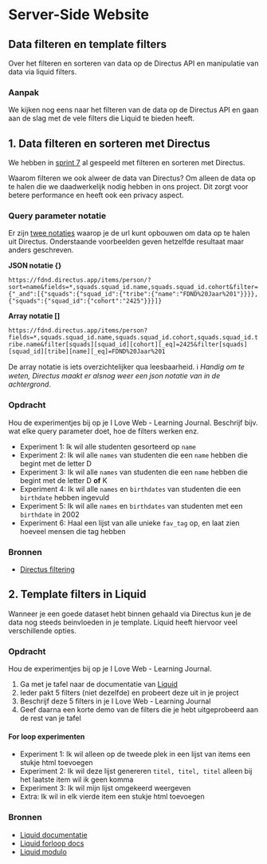 # Server-Side Website

## Data filteren en template filters

Over het filteren en sorteren van data op de Directus API en manipulatie van data via liquid filters.

### Aanpak

We kijken nog eens naar het filteren van de data op de Directus API en gaan aan de slag met de vele filters die Liquid te bieden heeft. 

## 1. Data filteren en sorteren met Directus

We hebben in [sprint 7](https://github.com/fdnd-task/connect-your-tribe-squad-page/blob/main/docs/filteren-en-sorteren.md) al gespeeld met filteren en sorteren met Directus. 

Waarom filteren we ook alweer de data van Directus? Om alleen de data op te halen die we daadwerkelijk nodig hebben in ons project. Dit zorgt voor betere performance en heeft ook een privacy aspect. 

### Query parameter notatie

Er zijn [twee notaties](https://directus.io/docs/guides/connect/query-parameters#filter) waarop je de url kunt opbouwen om data op te halen uit Directus. Onderstaande voorbeelden geven hetzelfde resultaat maar anders geschreven.

**JSON notatie {}**

```https://fdnd.directus.app/items/person/?sort=name&fields=*,squads.squad_id.name,squads.squad_id.cohort&filter={"_and":[{"squads":{"squad_id":{"tribe":{"name":"FDND%20Jaar%201"}}}},{"squads":{"squad_id":{"cohort":"2425"}}}]}```

**Array notatie []**

```https://fdnd.directus.app/items/person?fields=*,squads.squad_id.name,squads.squad_id.cohort,squads.squad_id.tribe.name&filter[squads][squad_id][cohort][_eq]=2425&filter[squads][squad_id][tribe][name][_eq]=FDND%20Jaar%201```

De array notatie is iets overzichtelijker qua leesbaarheid. ℹ️ _Handig om te weten, Directus maakt er alsnog weer een json notatie van in de achtergrond_. 

### Opdracht

Hou de experimentjes bij op je I Love Web - Learning Journal. Beschrijf bijv. wat elke query parameter doet, hoe de filters werken enz. 

- Experiment 1: Ik wil alle studenten gesorteerd op `name`
- Experiment 2: Ik wil alle `names` van studenten die een `name` hebben die begint met de letter D
- Experiment 3: Ik wil alle `names` van studenten die een `name` hebben die begint met de letter D **of** K
- Experiment 4: Ik wil alle `names` en `birthdates` van studenten die een `birthdate` hebben ingevuld
- Experiment 5: Ik wil alle `names` en `birthdates` van studenten met een `birthdate` in 2002
- Experiment 6: Haal een lijst van alle unieke `fav_tag` op, en laat zien hoeveel mensen die tag hebben

### Bronnen
- [Directus filtering](https://directus.io/docs/guides/connect/filter-rules)


## 2. Template filters in Liquid

Wanneer je een goede dataset hebt binnen gehaald via Directus kun je de data nog steeds beinvloeden in je template. Liquid heeft hiervoor veel verschillende opties. 

### Opdracht

Hou de experimentjes bij op je I Love Web - Learning Journal. 

1. Ga met je tafel naar de documentatie van [Liquid](https://shopify.github.io/liquid/)
2. Ieder pakt 5 filters (niet dezelfde) en probeert deze uit in je project
3. Beschrijf deze 5 filters in je I Love Web - Learning Journal
4. Geef daarna een korte demo van de filters die je hebt uitgeprobeerd aan de rest van je tafel

#### For loop experimenten
- Experiment 1: Ik wil alleen op de tweede plek in een lijst van items een stukje html toevoegen
- Experiment 2: Ik wil deze lijst genereren `titel, titel, titel` alleen bij het laatste item wil ik geen komma
- Experiment 3: Ik wil mijn lijst omgekeerd weergeven
- Extra: Ik wil in elk vierde item een stukje html toevoegen

### Bronnen
- [Liquid documentatie](https://shopify.github.io/liquid/basics/introduction/)
- [Liquid forloop docs](https://shopify.github.io/liquid/tags/iteration/)
- [Liquid modulo](https://shopify.github.io/liquid/filters/modulo/)

